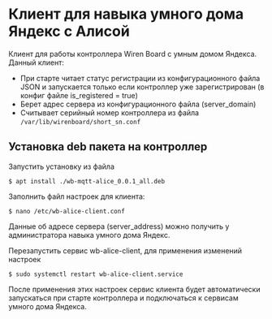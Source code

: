 # Клиент для навыка умного дома Яндекс с Алисой

Клиент для работы контроллера Wiren Board с умным домом Яндекса.
Данный клиент:

- При старте читает статус регистрации из конфигурационного файла JSON
  и запускается только если контроллер уже зарегистрирован (в конфиг файле
  is_registered = true)
- Берет адрес сервера из конфигурационного файла (server_domain)
- Считывает серийный номер контроллера из файла `/var/lib/wirenboard/short_sn.conf`


## Установка deb пакета на контроллер

Запустить установку из файла

```terminal
$ apt install ./wb-mqtt-alice_0.0.1_all.deb
```

Заполнить файл настроек для клиента:

```terminal
$ nano /etc/wb-alice-client.conf
```

Данные об адресе сервера (server_address) можно получить у администратора
навыка умного дома Яндекс.

Перезапустить сервис wb-alice-client, для применения изменений настроек

```terminal
$ sudo systemctl restart wb-alice-client.service
```

После применения этих настроек сервис клиента будет автоматически запускаться
при старте контроллера и подключаться к сервисам умного дома Яндекса.
